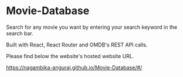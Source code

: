 # Movie-Database

Search for any movie you want by entering your search keyword in the search bar.

Built with React, React Router and OMDB's REST API calls.

Please find below the website's hosted website URL.

https://nagambika-anguraj.github.io/Movie-Database/#/
